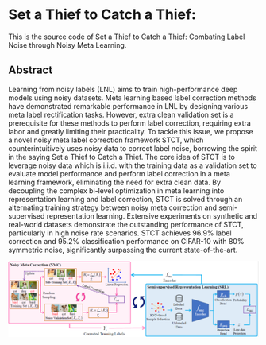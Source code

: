 # Set a Thief to Catch a Thief:
This is the source code of Set a Thief to Catch a Thief: Combating Label Noise through Noisy Meta Learning.

## Abstract

Learning from noisy labels (LNL) aims to train high-performance deep models using noisy datasets. Meta learning based label correction methods have demonstrated remarkable performance in LNL by designing various meta label rectification tasks. However, extra clean validation set is a prerequisite for these methods to perform label correction, requiring extra labor and greatly limiting their practicality. To tackle this issue, we propose a novel noisy meta label correction framework STCT, which counterintuitively uses noisy data to correct label noise, borrowing the spirit in the saying Set a Thief to Catch a Thief. The core idea of STCT is to leverage noisy data which is i.i.d. with the training data as a validation set to evaluate model performance and perform label correction in a meta learning framework, eliminating the need for extra clean data. By decoupling the complex bi-level optimization in meta learning into representation learning and label correction, STCT is solved through an alternating training strategy between noisy meta correction and semi-supervised representation learning. Extensive experiments on synthetic and real-world datasets demonstrate the outstanding performance of STCT, particularly in high noise rate scenarios. STCT achieves 96.9\% label correction and 95.2\% classification performance on CIFAR-10 with 80\% symmetric noise, significantly surpassing the current state-of-the-art.

![Main Image](/fig.png)
